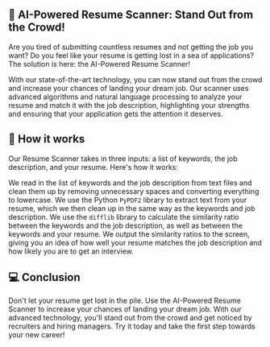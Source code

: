 ## 🚀 AI-Powered Resume Scanner: Stand Out from the Crowd!

Are you tired of submitting countless resumes and not getting the job you want? Do you feel like your resume is getting lost in a sea of applications? The solution is here: the AI-Powered Resume Scanner!

With our state-of-the-art technology, you can now stand out from the crowd and increase your chances of landing your dream job. Our scanner uses advanced algorithms and natural language processing to analyze your resume and match it with the job description, highlighting your strengths and ensuring that your application gets the attention it deserves.

## 🔨 How it works
Our Resume Scanner takes in three inputs: a list of keywords, the job description, and your resume. Here's how it works:

We read in the list of keywords and the job description from text files and clean them up by removing unnecessary spaces and converting everything to lowercase.
We use the Python `PyPDF2` library to extract text from your resume, which we then clean up in the same way as the keywords and job description.
We use the `difflib` library to calculate the similarity ratio between the keywords and the job description, as well as between the keywords and your resume.
We output the similarity ratios to the screen, giving you an idea of how well your resume matches the job description and how likely you are to get an interview.

## 💻 Conclusion

Don't let your resume get lost in the pile. Use the AI-Powered Resume Scanner to increase your chances of landing your dream job. With our advanced technology, you'll stand out from the crowd and get noticed by recruiters and hiring managers. Try it today and take the first step towards your new career!
